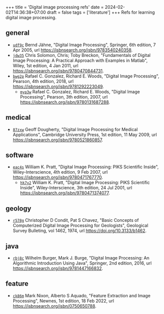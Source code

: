 +++
title = 'Digital image processing refs'
date = 2024-02-02T14:36:38+07:00
draft = false
tags = ['literature']
+++
Refs for learning digital image processing.
<!--more-->


## general
+ [`udf9c`](https://osf.io/udf9c) Bernd Jähne, "Digital Image Processing", Springer, 6th edition, 7 Apr 2005, url https://isbnsearch.org/isbn/9783540240358.
+ [`jdw35`](https://osf.io/jdw35) Chris Solomon, Chris; Toby Breckon, "Fundamentals of Digital Image Processing: A Practical Approach with Examples in Matlab", Wiley, 1st edition, 4 Jan 2011, url https://isbnsearch.org/isbn/9780470844731.
+ [`bwg2p`](https://osf.io/bwg2p) Rafael C. Gonzalez, Richard E. Woods, "Digital Image Processing", Pearson, 4th edition, 2018, url https://isbnsearch.org/isbn/9781292223049.
  + [`myp3w`](https://osf.io/myp3w) Rafael C. Gonzalez, Richard E. Woods, "Digital Image Processing", Pearson, 3th edition, 2007, url https://isbnsearch.org/isbn/9780131687288.


## medical
+ [`87zxw`](https://osf.io/87zxw) Geoff Dougherty, "Digital Image Processing for Medical Applications", Cambridge University Press, 1st edition, 11 May 2009, url https://isbnsearch.org/isbn/9780521860857.


## software
+ [`eac4s`](https://osf.io/eac4s) William K. Pratt, "Digital Image Processing: PIKS Scientific Inside", Wiley-Interscience, 4th edition, 9 Feb 2007, url https://isbnsearch.org/isbn/9780471767770.
  + [`hk7y2`](https://osf.io/hk7y2) William K. Pratt, "Digital Image Processing: PIKS Scientific Inside", Wiley-Interscience, 3th edition, 24 Jul 2001, url https://isbnsearch.org/isbn/9780471374077.


## geology
+ [`r578g`](https://osf.io/r578g) Christopher D Condit, Pat S Chavez, "Basic Concepts of Computerized Digital Image Processing for Geologists", Geological Survey Bulleting, vol 1462, 1974, url https://doi.org/10.3133/b1462.


## java
+ [`rbj8c`](https://osf.io/rbj8c) Wilhelm Burger, Mark J. Burge, "Digital Image Processing: An Algorithmic Introduction Using Java", Springer, 2nd edition, 2016, url https://isbnsearch.org/isbn/9781447166832.


## feature
+ [`ck86m`](https://osf.io/ck86m) Mark Nixon, Alberto S Aquado, "Feature Extraction and Image Processing", Newnes, 1st edition, 18 Feb 2022, url https://isbnsearch.org/isbn/0750650788.
